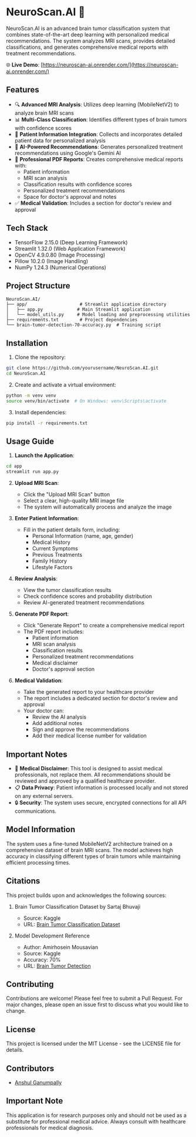 # NeuroScan.AI 🧠

NeuroScan.AI is an advanced brain tumor classification system that combines state-of-the-art deep learning with personalized medical recommendations. The system analyzes MRI scans, provides detailed classifications, and generates comprehensive medical reports with treatment recommendations.

🌐 **Live Demo**: [https://neuroscan-ai.onrender.com/](https://neuroscan-ai.onrender.com/)

## Features

- 🔍 **Advanced MRI Analysis**: Utilizes deep learning (MobileNetV2) to analyze brain MRI scans
- 📊 **Multi-Class Classification**: Identifies different types of brain tumors with confidence scores
- 👤 **Patient Information Integration**: Collects and incorporates detailed patient data for personalized analysis
- 🤖 **AI-Powered Recommendations**: Generates personalized treatment recommendations using Google's Gemini AI
- 📄 **Professional PDF Reports**: Creates comprehensive medical reports with:
  - Patient information
  - MRI scan analysis
  - Classification results with confidence scores
  - Personalized treatment recommendations
  - Space for doctor's approval and notes
- ✅ **Medical Validation**: Includes a section for doctor's review and approval

## Tech Stack

- TensorFlow 2.15.0 (Deep Learning Framework)
- Streamlit 1.32.0 (Web Application Framework)
- OpenCV 4.9.0.80 (Image Processing)
- Pillow 10.2.0 (Image Handling)
- NumPy 1.24.3 (Numerical Operations)

## Project Structure

```
NeuroScan.AI/
├── app/                    # Streamlit application directory
│   ├── app.py             # Main Streamlit application
│   └── model_utils.py     # Model loading and preprocessing utilities
├── requirements.txt        # Project dependencies
└── brain-tumor-detection-70-accuracy.py  # Training script
```

## Installation

1. Clone the repository:
```bash
git clone https://github.com/yourusername/NeuroScan.AI.git
cd NeuroScan.AI
```

2. Create and activate a virtual environment:
```bash
python -m venv venv
source venv/bin/activate  # On Windows: venv\Scripts\activate
```

3. Install dependencies:
```bash
pip install -r requirements.txt
```

## Usage Guide

1. **Launch the Application**:
```bash
cd app
streamlit run app.py
```

2. **Upload MRI Scan**:
   - Click the "Upload MRI Scan" button
   - Select a clear, high-quality MRI image file
   - The system will automatically process and analyze the image

3. **Enter Patient Information**:
   - Fill in the patient details form, including:
     - Personal Information (name, age, gender)
     - Medical History
     - Current Symptoms
     - Previous Treatments
     - Family History
     - Lifestyle Factors

4. **Review Analysis**:
   - View the tumor classification results
   - Check confidence scores and probability distribution
   - Review AI-generated treatment recommendations

5. **Generate PDF Report**:
   - Click "Generate Report" to create a comprehensive medical report
   - The PDF report includes:
     - Patient information
     - MRI scan analysis
     - Classification results
     - Personalized treatment recommendations
     - Medical disclaimer
     - Doctor's approval section

6. **Medical Validation**:
   - Take the generated report to your healthcare provider
   - The report includes a dedicated section for doctor's review and approval
   - Your doctor can:
     - Review the AI analysis
     - Add additional notes
     - Sign and approve the recommendations
     - Add their medical license number for validation

## Important Notes

- 🏥 **Medical Disclaimer**: This tool is designed to assist medical professionals, not replace them. All recommendations should be reviewed and approved by a qualified healthcare provider.
- 📋 **Data Privacy**: Patient information is processed locally and not stored on any external servers.
- 🔒 **Security**: The system uses secure, encrypted connections for all API communications.

## Model Information

The system uses a fine-tuned MobileNetV2 architecture trained on a comprehensive dataset of brain MRI scans. The model achieves high accuracy in classifying different types of brain tumors while maintaining efficient processing times.

## Citations

This project builds upon and acknowledges the following sources:

1. Brain Tumor Classification Dataset by Sartaj Bhuvaji
   - Source: Kaggle
   - URL: [Brain Tumor Classification Dataset](https://www.kaggle.com/sartajbhuvaji/brain-tumor-classification-mri)

2. Model Development Reference
   - Author: Amirhosein Mousavian
   - Source: Kaggle
   - Accuracy: 70%
   - URL: [Brain Tumor Detection](https://www.kaggle.com/mousavian/brain-tumor-detection)

## Contributing

Contributions are welcome! Please feel free to submit a Pull Request. For major changes, please open an issue first to discuss what you would like to change.

## License

This project is licensed under the MIT License - see the LICENSE file for details.

## Contributors

- [Anshul Ganumpally](https://github.com/anshulg614)

## Important Note

This application is for research purposes only and should not be used as a substitute for professional medical advice. Always consult with healthcare professionals for medical diagnosis. 